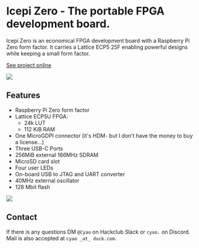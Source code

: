# Icepi Zero - The portable FPGA development board. 

Icepi Zero is an economical FPGA development board with a Raspberry Pi Zero form factor. It carries a Lattice ECP5 25F enabling powerful designs while keeping a small form factor.

[See project online](https://kicanvas.org/?github=https%3A%2F%2Fgithub.com%2Fcheyao%2Ficepi-zero%2Ftree%2Fmain%2Fhardware)

![](https://hc-cdn.hel1.your-objectstorage.com/s/v3/a6690d6e952f533cc95823e3fc1565726f22daf8_image.png)

## Features

- Raspberry Pi Zero form factor
- Lattice ECP5U FPGA:
    - 24k LUT
    - 112 KiB RAM
- One MicroGDPI connector (it's HDM- but I don't have the money to buy a license...)
- Three USB-C Ports
- 256MiB external 166MHz SDRAM
- MicroSD card slot
- Four user LEDs
- On-board USB to JTAG and UART converter
- 40MHz external oscillator
- 128 Mbit flash

![](https://hc-cdn.hel1.your-objectstorage.com/s/v3/4c0861d350addacafd7bc4966b30fc04cd840f32_image.png)

## Contact

If there is any questions DM `@Cyao` on Hackclub Slack or `cyao.` on Discord. Mail is also accepted at `cyao _at_ duck.com`.

